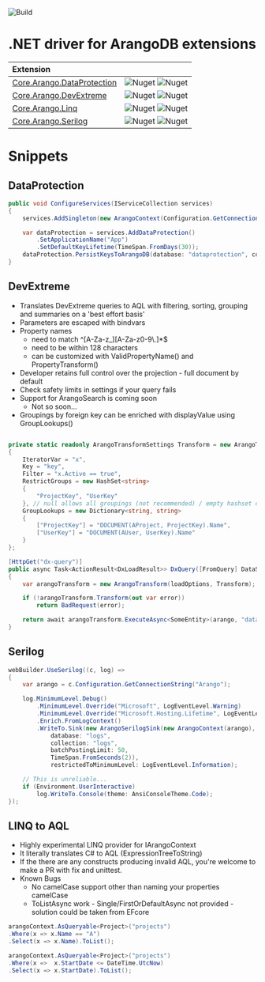 ![Build](https://github.com/coronabytes/dotnet-arangodb-extensions/workflows/Build/badge.svg)

# .NET driver for ArangoDB extensions

| Extension   |         |
| :---        | :---    |
| [Core.Arango.DataProtection](https://www.nuget.org/packages/Core.Arango.DataProtection) | ![Nuget](https://img.shields.io/nuget/v/Core.Arango.DataProtection) ![Nuget](https://img.shields.io/nuget/dt/Core.Arango.DataProtection) |
| [Core.Arango.DevExtreme](https://www.nuget.org/packages/Core.Arango.DevExtreme) | ![Nuget](https://img.shields.io/nuget/v/Core.Arango.DevExtreme) ![Nuget](https://img.shields.io/nuget/dt/Core.Arango.DevExtreme) |
| [Core.Arango.Linq](https://www.nuget.org/packages/Core.Arango.Linq) | ![Nuget](https://img.shields.io/nuget/v/Core.Arango.Linq) ![Nuget](https://img.shields.io/nuget/dt/Core.Arango.Linq) |
| [Core.Arango.Serilog](https://www.nuget.org/packages/Core.Arango.Serilog) | ![Nuget](https://img.shields.io/nuget/v/Core.Arango.Serilog) ![Nuget](https://img.shields.io/nuget/dt/Core.Arango.Serilog) |

# Snippets

## DataProtection
```csharp
public void ConfigureServices(IServiceCollection services)
{
    services.AddSingleton(new ArangoContext(Configuration.GetConnectionString("Arango")));

    var dataProtection = services.AddDataProtection()
        .SetApplicationName("App")
        .SetDefaultKeyLifetime(TimeSpan.FromDays(30));
    dataProtection.PersistKeysToArangoDB(database: "dataprotection", collection: "keys");
}
```

## DevExtreme
- Translates DevExtreme queries to AQL with filtering, sorting, grouping and summaries on a 'best effort basis'
- Parameters are escaped with bindvars
- Property names 
  - need to match ^[A-Za-z_][A-Za-z0-9\\.]*$
  - need to be within 128 characters
  - can be customized with ValidPropertyName() and PropertyTransform()
- Developer retains full control over the projection - full document by default
- Check safety limits in settings if your query fails
- Support for ArangoSearch is coming soon
  - Not so soon...
- Groupings by foreign key can be enriched with displayValue using GroupLookups()
```csharp

private static readonly ArangoTransformSettings Transform = new ArangoTransformSettings
{
    IteratorVar = "x",
    Key = "key",
    Filter = "x.Active == true",
    RestrictGroups = new HashSet<string>
	{
		"ProjectKey", "UserKey"
	}, // null allows all groupings (not recommended) / empty hashset disables grouping
	GroupLookups = new Dictionary<string, string>
	{
		["ProjectKey"] = "DOCUMENT(AProject, ProjectKey).Name",
		["UserKey"] = "DOCUMENT(AUser, UserKey).Name"
	}
};

[HttpGet("dx-query")]
public async Task<ActionResult<DxLoadResult>> DxQuery([FromQuery] DataSourceLoadOptions loadOptions)
{
    var arangoTransform = new ArangoTransform(loadOptions, Transform);

    if (!arangoTransform.Transform(out var error))
        return BadRequest(error);

    return await arangoTransform.ExecuteAsync<SomeEntity>(arango, "database", "collection");
}
```

## Serilog
```csharp
webBuilder.UseSerilog((c, log) =>
{
    var arango = c.Configuration.GetConnectionString("Arango");

    log.MinimumLevel.Debug()
        .MinimumLevel.Override("Microsoft", LogEventLevel.Warning)
        .MinimumLevel.Override("Microsoft.Hosting.Lifetime", LogEventLevel.Information)
        .Enrich.FromLogContext()
        .WriteTo.Sink(new ArangoSerilogSink(new ArangoContext(arango), 
            database: "logs", 
            collection: "logs", 
            batchPostingLimit: 50, 
            TimeSpan.FromSeconds(2)), 
            restrictedToMinimumLevel: LogEventLevel.Information);

    // This is unreliable...
    if (Environment.UserInteractive)
        log.WriteTo.Console(theme: AnsiConsoleTheme.Code);
});
```

## LINQ to AQL
- Highly experimental LINQ provider for IArangoContext
- It literally translates C# to AQL (ExpressionTreeToString)
- If the there are any constructs producing invalid AQL, you're welcome to make a PR with fix and unittest.
- Known Bugs
  - No camelCase support other than naming your properties camelCase 
  - ToListAsync work - Single/FirstOrDefaultAsync not provided - solution could be taken from EFcore

```csharp
arangoContext.AsQueryable<Project>("projects")
.Where(x => x.Name == "A")
.Select(x => x.Name).ToList();

arangoContext.AsQueryable<Project>("projects")
.Where(x =>  x.StartDate <= DateTime.UtcNow)
.Select(x => x.StartDate).ToList();
```
